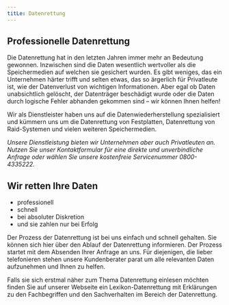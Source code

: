 ```yaml
---
titLe: Datenrettung
---
```


## Professionelle Datenrettung

Die Datenrettung hat in den letzten Jahren immer mehr an Bedeutung gewonnen. Inzwischen sind die Daten wesentlich wertvoller als die Speichermedien auf welchen sie gesichert wurden. Es gibt weniges, das ein Unternehmen härter trifft und selten etwas, das so ärgerlich für Privatleute ist, wie der Datenverlust von wichtigen Informationen. Aber egal ob Daten unabsichtlich gelöscht, der Datenträger beschädigt wurde oder die Daten durch logische Fehler abhanden gekommen sind – wir können Ihnen helfen!

Wir als Dienstleister haben uns auf die Datenwiederherstellung spezialisiert und kümmern uns um die Datenrettung von Festplatten, Datenrettung von Raid-Systemen und vielen weiteren Speichermedien.

*Unsere Dienstleistung bieten wir Unternehmen aber auch Privatleuten an. Nutzen Sie unser Kontaktformular für eine direkte und unverbindliche Anfrage oder wählen Sie unsere kostenfreie Servicenummer 0800-4335222.*

## Wir retten Ihre Daten

- professionell
- schnell
- bei absoluter Diskretion
- und sie zahlen nur bei Erfolg

Der Prozess der Datenrettung ist bei uns einfach und schnell gehalten. Sie können sich hier über den Ablauf der Datenrettung informieren. Der Prozess startet mit dem Absenden Ihrer Anfrage an uns. Für diejenigen, die lieber telefonieren stehen unsere Kundenberater parat um alle relevanten Daten aufzunehmen und Ihnen zu helfen.

Falls sie sich erstmal näher zum Thema Datenrettung einlesen möchten finden Sie auf unserer Webseite ein Lexikon-Datenrettung mit Erklärungen zu den Fachbegriffen und den Sachverhalten im Bereich der Datenrettung.
